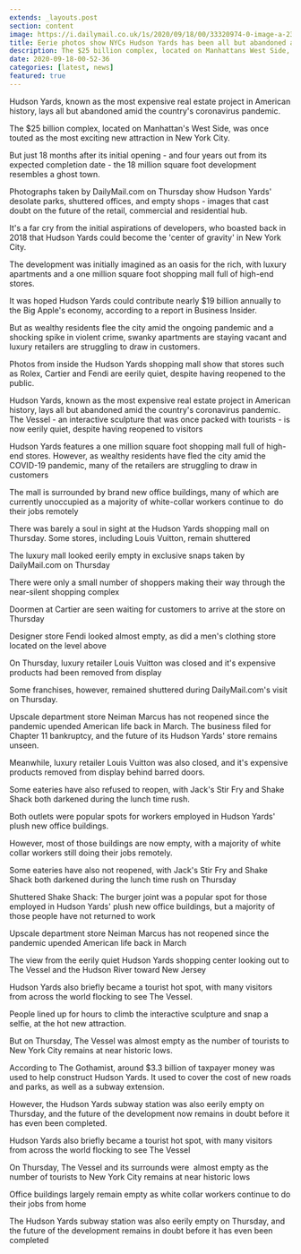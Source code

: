 ```yaml
---
extends: _layouts.post
section: content
image: https://i.dailymail.co.uk/1s/2020/09/18/00/33320974-0-image-a-23_1600386327213.jpg 
title: Eerie photos show NYCs Hudson Yards has been all but abandoned amid coronavirus crisis 
description: The $25 billion complex, located on Manhattans West Side, was once touted as the most exciting new attraction in New York City. 
date: 2020-09-18-00-52-36 
categories: [latest, news] 
featured: true 
--- 
```

Hudson Yards, known as the most expensive real estate project in American history, lays all but abandoned amid the country's coronavirus pandemic. 

The $25 billion complex, located on Manhattan's West Side, was once touted as the most exciting new attraction in New York City. 

But just 18 months after its initial opening - and four years out from its expected completion date - the 18 million square foot development resembles a ghost town. 

Photographs taken by DailyMail.com on Thursday show Hudson Yards' desolate parks, shuttered offices, and empty shops - images that cast doubt on the future of the retail, commercial and residential hub. 

It's a far cry from the initial aspirations of developers, who boasted back in 2018 that Hudson Yards could become the 'center of gravity' in New York City.  

The development was initially imagined as an oasis for the rich, with luxury apartments and a one million square foot shopping mall full of high-end stores. 

It was hoped Hudson Yards could contribute nearly $19 billion annually to the Big Apple's economy, according to a report in Business Insider.  

But as wealthy residents flee the city amid the ongoing pandemic and a shocking spike in violent crime, swanky apartments are staying vacant and luxury retailers are struggling to draw in customers. 

Photos from inside the Hudson Yards shopping mall show that stores such as Rolex, Cartier and Fendi are eerily quiet, despite having reopened to the public.  

Hudson Yards, known as the most expensive real estate project in American history, lays all but abandoned amid the country's coronavirus pandemic. The Vessel - an interactive sculpture that was once packed with tourists - is now eerily quiet, despite having reopened to visitors 

Hudson Yards features a one million square foot shopping mall full of high-end stores. However, as wealthy residents have fled the city amid the COVID-19 pandemic, many of the retailers are struggling to draw in customers

The mall is surrounded by brand new office buildings, many of which are currently unoccupied as a majority of white-collar workers continue to  do their jobs remotely 

There was barely a soul in sight at the Hudson Yards shopping mall on Thursday. Some stores, including Louis Vuitton, remain shuttered 

The luxury mall looked eerily empty in exclusive snaps taken by DailyMail.com on Thursday

There were only a small number of shoppers making their way through the near-silent shopping complex

Doormen at Cartier are seen waiting for customers to arrive at the store on Thursday 

Designer store Fendi looked almost empty, as did a men's clothing store located on the level above 

On Thursday, luxury retailer Louis Vuitton was closed and it's expensive products had been removed from display

Some franchises, however, remained shuttered during DailyMail.com's visit on Thursday. 

Upscale department store Neiman Marcus has not reopened since the pandemic upended American life back in March. The business filed for Chapter 11 bankruptcy, and the future of its Hudson Yards' store remains unseen. 

Meanwhile, luxury retailer Louis Vuitton was also closed, and it's expensive products removed from display behind barred doors. 

Some eateries have also refused to reopen, with Jack's Stir Fry and Shake Shack both darkened during the lunch time rush. 

Both outlets were popular spots for workers employed in Hudson Yards' plush new office buildings. 

However, most of those buildings are now empty, with a majority of white collar workers still doing their jobs remotely.  

Some eateries have also not reopened, with Jack's Stir Fry and Shake Shack both darkened during the lunch time rush on Thursday

Shuttered Shake Shack: The burger joint was a popular spot for those employed in Hudson Yards' plush new office buildings, but a majority of those people have not returned to work 

Upscale department store Neiman Marcus has not reopened since the pandemic upended American life back in March

The view from the eerily quiet Hudson Yards shopping center looking out to The Vessel and the Hudson River toward New Jersey 

Hudson Yards also briefly became a tourist hot spot, with many visitors from across the world flocking to see The Vessel. 

People lined up for hours to climb the interactive sculpture and snap a selfie, at the hot new attraction. 

But on Thursday, The Vessel was almost empty as the number of tourists to New York City remains at near historic lows. 

According to The Gothamist, around $3.3 billion of taxpayer money was used to help construct Hudson Yards. It used to cover the cost of new roads and parks, as well as a subway extension. 

However, the Hudson Yards subway station was also eerily empty on Thursday, and the future of the development now remains in doubt before it has even been completed. 

Hudson Yards also briefly became a tourist hot spot, with many visitors from across the world flocking to see The Vessel

On Thursday, The Vessel and its surrounds were  almost empty as the number of tourists to New York City remains at near historic lows

Office buildings largely remain empty as white collar workers continue to do their jobs from home 

The Hudson Yards subway station was also eerily empty on Thursday, and the future of the development remains in doubt before it has even been completed

